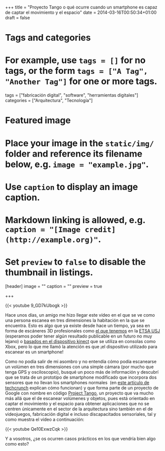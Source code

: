 +++
title = "Proyecto Tango o qué ocurre cuando un smartphone es capaz de captar el movimiento y el espacio"
date = 2014-03-16T00:50:34+01:00
draft = false

# Tags and categories
# For example, use `tags = []` for no tags, or the form `tags = ["A Tag", "Another Tag"]` for one or more tags.
tags = ["fabricación digital", "software", "herramientas digitales"]
categories = ["Arquitectura", "Tecnología"]

# Featured image
# Place your image in the `static/img/` folder and reference its filename below, e.g. `image = "example.jpg"`.
# Use `caption` to display an image caption.
#   Markdown linking is allowed, e.g. `caption = "[Image credit](http://example.org)"`.
# Set `preview` to `false` to disable the thumbnail in listings.
[header]
image = ""
caption = ""
preview = true

+++

{{< youtube 9_GD7kUbogk >}}

Hace unos días, un amigo me hizo llegar este vídeo en el que se ve como una persona escanea en tres dimensiones la habitación en la que se encuentra. Esto es algo que ya existe desde hace un tiempo, ya sea en forma de escáneres 3D profesionales como <a href="http://cubify.com/Products/Sense" class="ext" target="_blank">el que tenemos</a> en la <a href="http://etsa.usj.es" class="ext" target="_blank">ETSA USJ</a> (esperamos poder tener algún resultado publicable en un futuro no muy lejano) o <a href="http://www.kscan3d.com/" class="ext" target="_blank">basados en el dispositivo kinect</a> que se utiliza en consolas como Xbox, pero lo que me llamó la atención es que ¡el dispositivo utilizado para escanear es un smartphone!</p>
<p>Como no podía salir de mi asombro y no entendía cómo podía escanearse un volúmen en tres dimensiones con una símple cámara (por mucho que tenga GPS y osciloscopio), busqué un poco más de información y descubrí que se trata de un prototipo de smartphone modificado que incorpora dos sensores que no llevan los smartphones normales&nbsp; (en <a href="http://techcrunch.com/2014/02/20/inside-the-revolutionary-3d-vision-chip-at-the-heart-of-googles-project-tango-phone/" class="ext" target="_blank">este artículo de techcrunch</a> explican cómo funcionan) y que forma parte de un proyecto de Google con nombre en código <a href="https://www.google.com/atap/projecttango/" class="ext" target="_blank">Project Tango</a>, un proyecto que va mucho más allá que el de escanear volúmenes y objetos, pues está orientado en captar el movimiento y el espacio para obtener aplicaciones que no se centren únicamente en el sector de la arquitectura sino también en el de videojuegos, fabricación digital e incluso discapacitados sensoriales, tal y como muestra el vídeo a continuación:</p>

{{< youtube Qe10ExwzCqk >}}

<p>Y a vosotros, ¿se os ocurren casos prácticos en los que vendría bien algo como esto?</p>
